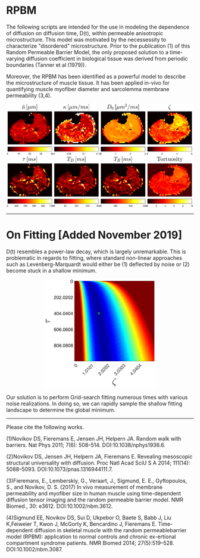 # RPBM
The following scripts are intended for the use in modeling the dependence of diffusion on diffusion time, D(t), within permeable anisotropic microstructure. This model was motivated by the necessessity to characterize "disordered" microstructure. Prior to the publication (1) of this Random Permeable Barrier Model, the only proposed solution to a time-varying diffusion coefficient in biological tissue was derived from periodic boundaries (Tanner et al (1979)). 

Moreover, the RPBM has been identified as a powerful model to describe the microstructure of muscle tissue. It has been applied in-vivo for quantifying muscle myofiber diameter and sarcolemma membrane permeability (3,4). 

<p align="center">
<img src="https://raw.githubusercontent.com/NYU-DiffusionMRI/RPBM/master/Sample_Maps.png" width="800" >
</p>

------------------------------------------------------------------------------------------------------------------------------------------
# On Fitting [Added November 2019]
D(t) resembles a power-law decay, which is largely unremarkable. This is problematic in regards to fitting, where standard non-linear approaches such as Levenberg-Marquardt would either be (1) deflected by noise or (2) become stuck in a shallow minimum.
<p align="center">
<img src="https://raw.githubusercontent.com/NYU-DiffusionMRI/RPBM/master/Fitting_Landscape.png" width="300" >
</p>
Our solution is to perform Grid-search fitting numerous times with various noise realizations. In doing so, we can rapidly sample the shallow fitting landscape to determine the global minimum.

------------------------------------------------------------------------------------------------------------------------------------------
Please cite the following works.

(1)Novikov DS, Fieremans E, Jensen JH, Helpern JA. Random walk with barriers. Nat Phys 2011; 7(6): 508–514. DOI:10.1038/nphys1936.6. 

(2)Novikov DS,  Jensen  JH,  Helpern JA,  Fieremans E.  Revealing mesoscopic structural universality with diffusion. Proc Natl Acad SciU S A 2014; 111(14): 5088–5093. DOI:10.1073/pnas.1316944111.7. 

(3)Fieremans, E., Lemberskiy, G., Veraart, J., Sigmund, E. E., Gyftopoulos, S., and Novikov, D. S. (2017) In vivo measurement of membrane permeability and myofiber size in human muscle using time-dependent diffusion tensor imaging and the random permeable barrier model. NMR Biomed., 30: e3612. DOI:10.1002/nbm.3612.

(4)Sigmund EE, Novikov DS, Sui D, Ukpebor O, Baete S, Babb J, Liu K,Feiweier T, Kwon J, McGorty K, Bencardino J, Fieremans E. Time-dependent diffusion in skeletal muscle with the random permeablebarrier model (RPBM): application to normal controls and chronic ex-ertional compartment syndrome patients. NMR Biomed 2014; 27(5):519–528. DOI:10.1002/nbm.3087.
